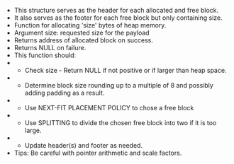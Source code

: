  * This structure serves as the header for each allocated and free block.
 * It also serves as the footer for each free block but only containing size.
 * Function for allocating 'size' bytes of heap memory.
 * Argument size: requested size for the payload
 * Returns address of allocated block on success.
 * Returns NULL on failure.
 * This function should:
 * - Check size - Return NULL if not positive or if larger than heap space.
 * - Determine block size rounding up to a multiple of 8 and possibly adding padding as a result.
 * - Use NEXT-FIT PLACEMENT POLICY to chose a free block
 * - Use SPLITTING to divide the chosen free block into two if it is too large.
 * - Update header(s) and footer as needed.
 * Tips: Be careful with pointer arithmetic and scale factors.
